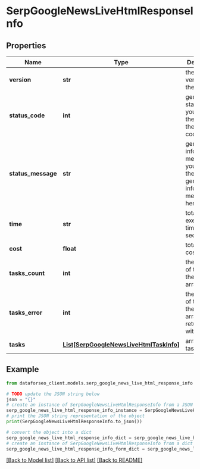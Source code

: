# SerpGoogleNewsLiveHtmlResponseInfo


## Properties

Name | Type | Description | Notes
------------ | ------------- | ------------- | -------------
**version** | **str** | the current version of the API | [optional] 
**status_code** | **int** | general status code you can find the full list of the response codes here | [optional] 
**status_message** | **str** | general informational message you can find the full list of general informational messages here | [optional] 
**time** | **str** | total execution time, seconds | [optional] 
**cost** | **float** | total tasks cost, USD | [optional] 
**tasks_count** | **int** | the number of tasks in the tasks array | [optional] 
**tasks_error** | **int** | the number of tasks in the tasks array returned with an error | [optional] 
**tasks** | [**List[SerpGoogleNewsLiveHtmlTaskInfo]**](SerpGoogleNewsLiveHtmlTaskInfo.md) | array of tasks | [optional] 

## Example

```python
from dataforseo_client.models.serp_google_news_live_html_response_info import SerpGoogleNewsLiveHtmlResponseInfo

# TODO update the JSON string below
json = "{}"
# create an instance of SerpGoogleNewsLiveHtmlResponseInfo from a JSON string
serp_google_news_live_html_response_info_instance = SerpGoogleNewsLiveHtmlResponseInfo.from_json(json)
# print the JSON string representation of the object
print(SerpGoogleNewsLiveHtmlResponseInfo.to_json())

# convert the object into a dict
serp_google_news_live_html_response_info_dict = serp_google_news_live_html_response_info_instance.to_dict()
# create an instance of SerpGoogleNewsLiveHtmlResponseInfo from a dict
serp_google_news_live_html_response_info_form_dict = serp_google_news_live_html_response_info.from_dict(serp_google_news_live_html_response_info_dict)
```
[[Back to Model list]](../README.md#documentation-for-models) [[Back to API list]](../README.md#documentation-for-api-endpoints) [[Back to README]](../README.md)


